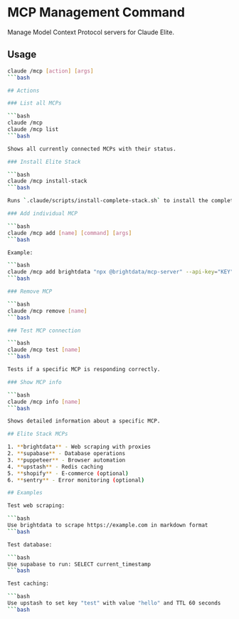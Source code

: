 # MCP Management Command

Manage Model Context Protocol servers for Claude Elite.

## Usage

```bash
claude /mcp [action] [args]
```bash

## Actions

### List all MCPs

```bash
claude /mcp
claude /mcp list
```bash

Shows all currently connected MCPs with their status.

### Install Elite Stack

```bash
claude /mcp install-stack
```bash

Runs `.claude/scripts/install-complete-stack.sh` to install the complete MCP stack.

### Add individual MCP

```bash
claude /mcp add [name] [command] [args]
```bash

Example:

```bash
claude /mcp add brightdata "npx @brightdata/mcp-server" --api-key="KEY"
```bash

### Remove MCP

```bash
claude /mcp remove [name]
```bash

### Test MCP connection

```bash
claude /mcp test [name]
```bash

Tests if a specific MCP is responding correctly.

### Show MCP info

```bash
claude /mcp info [name]
```bash

Shows detailed information about a specific MCP.

## Elite Stack MCPs

1. **brightdata** - Web scraping with proxies
2. **supabase** - Database operations
3. **puppeteer** - Browser automation
4. **upstash** - Redis caching
5. **shopify** - E-commerce (optional)
6. **sentry** - Error monitoring (optional)

## Examples

Test web scraping:

```bash
Use brightdata to scrape https://example.com in markdown format
```bash

Test database:

```bash
Use supabase to run: SELECT current_timestamp
```bash

Test caching:

```bash
Use upstash to set key "test" with value "hello" and TTL 60 seconds
```bash
